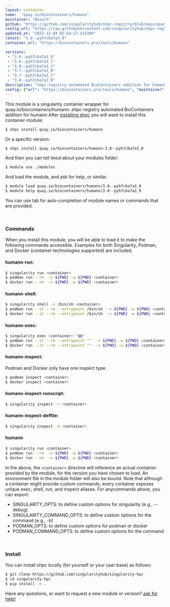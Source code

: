 ```yaml
---
layout: container
name:  "quay.io/biocontainers/humann"
maintainer: "@vsoch"
github: "https://github.com/singularityhub/shpc-registry/blob/main/quay.io/biocontainers/humann/container.yaml"
config_url: "https://raw.githubusercontent.com/singularityhub/shpc-registry/main/quay.io/biocontainers/humann/container.yaml"
updated_at: "2023-12-04 02:54:27.415360"
latest: "3.8--pyh7cba7a3_0"
container_url: "https://biocontainers.pro/tools/humann"

versions:
 - "3.6--pyh7cba7a3_0"
 - "3.6--pyh7cba7a3_1"
 - "3.6--pyh7cba7a3_2"
 - "3.7--pyh7cba7a3_0"
 - "3.7--pyh7cba7a3_1"
 - "3.8--pyh7cba7a3_0"
description: "shpc-registry automated BioContainers addition for humann"
config: {"url": "https://biocontainers.pro/tools/humann", "maintainer": "@vsoch", "description": "shpc-registry automated BioContainers addition for humann", "latest": {"3.8--pyh7cba7a3_0": "sha256:a8338668a9e62e8cbddb6d70ed4aaea939d5e7aea2cf479cdb208bbf40452fad"}, "tags": {"3.6--pyh7cba7a3_0": "sha256:7b9093898aa115471daf054d4baf0aa4ab4d1af39d077812f7445d5b3fd766f0", "3.6--pyh7cba7a3_1": "sha256:8475bb77f9eeeb272819f4ce97e92db56c0be6d98fde5be0b8631d8908b1f553", "3.6--pyh7cba7a3_2": "sha256:ff4ec1968d8e8b29b85d146cbf3486e601a6e63f7e3cf5d8fef954bf61a2f09d", "3.7--pyh7cba7a3_0": "sha256:afb42d2804535caada5c8edc0344dceb0777e94ae5b0680cacddd628441a6079", "3.7--pyh7cba7a3_1": "sha256:577a71dbd24530f0905bc01f4a715d47a684a4feb237e4e5a3927fcb7ade473a", "3.8--pyh7cba7a3_0": "sha256:a8338668a9e62e8cbddb6d70ed4aaea939d5e7aea2cf479cdb208bbf40452fad"}, "docker": "quay.io/biocontainers/humann"}
---
```


This module is a singularity container wrapper for quay.io/biocontainers/humann.
shpc-registry automated BioContainers addition for humann
After [installing shpc](#install) you will want to install this container module:


```bash
$ shpc install quay.io/biocontainers/humann
```

Or a specific version:

```bash
$ shpc install quay.io/biocontainers/humann:3.8--pyh7cba7a3_0
```

And then you can tell lmod about your modules folder:

```bash
$ module use ./modules
```

And load the module, and ask for help, or similar.

```bash
$ module load quay.io/biocontainers/humann/3.8--pyh7cba7a3_0
$ module help quay.io/biocontainers/humann/3.8--pyh7cba7a3_0
```

You can use tab for auto-completion of module names or commands that are provided.

<br>

### Commands

When you install this module, you will be able to load it to make the following commands accessible.
Examples for both Singularity, Podman, and Docker (container technologies supported) are included.

#### humann-run:

```bash
$ singularity run <container>
$ podman run --rm  -v ${PWD} -w ${PWD} <container>
$ docker run --rm  -v ${PWD} -w ${PWD} <container>
```

#### humann-shell:

```bash
$ singularity shell -s /bin/sh <container>
$ podman run --it --rm --entrypoint /bin/sh  -v ${PWD} -w ${PWD} <container>
$ docker run --it --rm --entrypoint /bin/sh  -v ${PWD} -w ${PWD} <container>
```

#### humann-exec:

```bash
$ singularity exec <container> "$@"
$ podman run --it --rm --entrypoint ""  -v ${PWD} -w ${PWD} <container> "$@"
$ docker run --it --rm --entrypoint ""  -v ${PWD} -w ${PWD} <container> "$@"
```

#### humann-inspect:

Podman and Docker only have one inspect type.

```bash
$ podman inspect <container>
$ docker inspect <container>
```

#### humann-inspect-runscript:

```bash
$ singularity inspect -r <container>
```

#### humann-inspect-deffile:

```bash
$ singularity inspect -d <container>
```



#### humann

```bash
$ singularity run <container>
$ podman run --rm  -v ${PWD} -w ${PWD} <container>
$ docker run --rm  -v ${PWD} -w ${PWD} <container>
```


In the above, the `<container>` directive will reference an actual container provided
by the module, for the version you have chosen to load. An environment file in the
module folder will also be bound. Note that although a container
might provide custom commands, every container exposes unique exec, shell, run, and
inspect aliases. For anycommands above, you can export:

 - SINGULARITY_OPTS: to define custom options for singularity (e.g., --debug)
 - SINGULARITY_COMMAND_OPTS: to define custom options for the command (e.g., -b)
 - PODMAN_OPTS: to define custom options for podman or docker
 - PODMAN_COMMAND_OPTS: to define custom options for the command

<br>

### Install

You can install shpc locally (for yourself or your user base) as follows:

```bash
$ git clone https://github.com/singularityhub/singularity-hpc
$ cd singularity-hpc
$ pip install -e .
```

Have any questions, or want to request a new module or version? [ask for help!](https://github.com/singularityhub/singularity-hpc/issues)